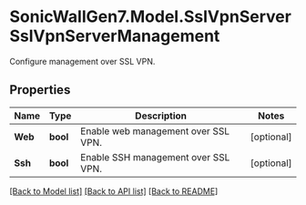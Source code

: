 # SonicWallGen7.Model.SslVpnServerSslVpnServerManagement
Configure management over SSL VPN.

## Properties

Name | Type | Description | Notes
------------ | ------------- | ------------- | -------------
**Web** | **bool** | Enable web management over SSL VPN. | [optional] 
**Ssh** | **bool** | Enable SSH management over SSL VPN. | [optional] 

[[Back to Model list]](../README.md#documentation-for-models) [[Back to API list]](../README.md#documentation-for-api-endpoints) [[Back to README]](../README.md)

